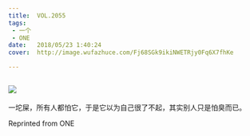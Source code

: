 ```yaml
---
title:	VOL.2055
tags:
 - 一个
 - ONE
date:	2018/05/23 1:40:24
cover:	http://image.wufazhuce.com/Fj68SGk9ikiNWETRjy0Fq6X7fhKe

---
```

![](http://image.wufazhuce.com/Fj68SGk9ikiNWETRjy0Fq6X7fhKe)
---

一坨屎，所有人都怕它，于是它以为自己很了不起，其实别人只是怕臭而已。
 
Reprinted from ONE
